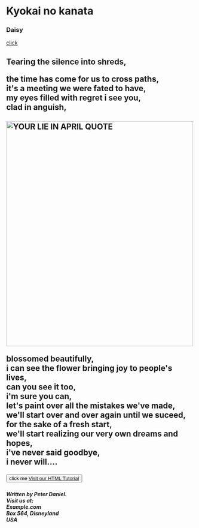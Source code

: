 
<html>
<head>
 
 <h1>Kyokai no kanata</h1>
<h3><b> Daisy </b></h3>    
 <a href="#C4">click</a>
</head>   
<body>
<h2>Tearing the silence into shreds,<br>

the time has come for us to cross paths,<br>
it's a meeting we were fated to have,<br>
my eyes filled with regret i see you,<br>
clad in anguish,<br>                                                    
<a href="default.html"><img src="../images/YLIA.png" alt="YOUR LIE IN APRIL QUOTE" style="width:500px;height:600px;"> 
   <br> </a>


blossomed beautifully,<br>
i can see the flower bringing joy to people's lives,<br>
can you see it too,<br>
i'm sure you can,<br>
let's paint over all the mistakes we've made,<br>
we'll start over and over again until we suceed,<br>
for the sake of a fresh start,<br>
we'll start realizing  our very own dreams and hopes,<br>
i've never said goodbye,<br>
i never will....</h2></h2>
<h5 id="C4">
<button>click me <a href="index.html" title="https://www.bing.com/ck/a?!&&p=9dc902ef8cb2671fJmltdHM9MTY3ODc1MjAwMCZpZ3VpZD0yMDRlYWU4ZC0xZjg4LTY1NDEtMjczOC1iZjUyMWU5NTY0YzMmaW5zaWQ9NTE2Nw&ptn=3&hsh=3&fclid=204eae8d-1f88-6541-2738-bf521e9564c3&psq=w3schools&u=a1aHR0cHM6Ly93d3cudzNzY2hvb2xzLmNvbS8&ntb=1">Visit our HTML Tutorial</a>
 </button></h5>
 
<address><strong>
<p> Written by Peter Daniel.<br> 
Visit us at:<br>
Example.com<br>
Box 564, Disneyland<br>
USA </p>
</strong></address>
</body>
</html> 
